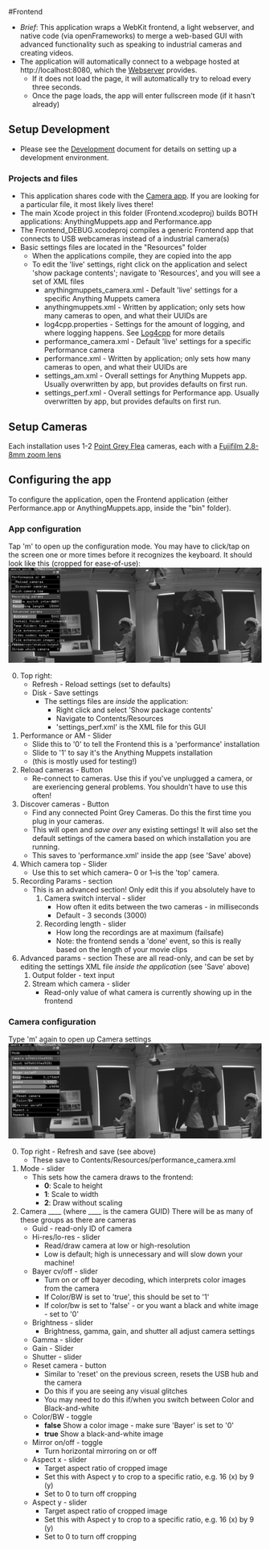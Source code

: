 #Frontend
* _Brief_: This application wraps a WebKit frontend, a light webserver, and native code (via openFrameworks) to merge a web-based GUI with advanced functionality such as speaking to industrial cameras and creating videos.
* The application will automatically connect to a webpage hosted at http://localhost:8080, which the [Webserver](../Webserver/Readme.md) provides. 
  * If it does not load the page, it will automatically try to reload every three seconds.
  * Once the page loads, the app will enter fullscreen mode (if it hasn't already)
  
## Setup Development
* Please see the [Development](Development.md) document for details on setting up a development environment. 

### Projects and files
* This application shares code with the [Camera app](../Camera/Readme.md). If you are looking for a particular file, it most likely lives there!
* The main Xcode project in this folder (Frontend.xcodeproj) builds BOTH applications: AnythingMuppets.app and Performance.app
* The Frontend_DEBUG.xcodeproj compiles a generic Frontend app that connects to USB webcameras instead of a industrial camera(s)
* Basic settings files are located in the "Resources" folder
  * When the applications compile, they are copied into the app
  * To edit the 'live' settings, right click on the application and select 'show package contents'; navigate to 'Resources', and you will see a set of XML files
    * anythingmuppets_camera.xml - Default 'live' settings for a specific Anything Muppets camera
    * anythingmuppets.xml - Written by application; only sets how many cameras to open, and what their UUIDs are
    * log4cpp.properties - Settings for the amount of logging, and where logging happens. See [Log4cpp](http://log4cpp.sourceforge.net/) for more details
    * performance_camera.xml - Default 'live' settings for a specific Performance camera
    * performance.xml - Written by application; only sets how many cameras to open, and what their UUIDs are
    * settings_am.xml - Overall settings for Anything Muppets app. Usually overwritten by app, but provides defaults on first run.
    * settings_perf.xml - Overall settings for Performance app. Usually overwritten by app, but provides defaults on first run.

## Setup Cameras
Each installation uses 1-2 [Point Grey Flea](https://www.ptgrey.com/flea3-32-mp-color-usb3-vision-sony-imx036-camera) cameras, each with a [Fujifilm 2.8-8mm zoom lens](https://www.ptgrey.com/fujinon-yv28x28sa-2-hd-vari-focal-lens-3)

## Configuring the app

To configure the application, open the Frontend application (either Performance.app or AnythingMuppets.app, inside the "bin" folder).

### App configuration
Tap 'm' to open up the configuration mode. You may have to click/tap on the screen one or more times before it recognizes the keyboard. It should look like this (cropped for ease-of-use):
![Cfg](../screenshots/performance/p_cfg_01.png)

0. Top right:
   - Refresh - Reload settings (set to defaults)
   - Disk - Save settings
     - The settings files are _inside_ the application: 
       - Right click and select 'Show package contents'
       - Navigate to Contents/Resources
       - 'settings_perf.xml' is the XML file for this GUI
0. Performance or AM - Slider
   - Slide this to '0' to tell the Frontend this is a 'performance' installation
   - Slide to '1' to say it's the Anything Muppets installation
   - (this is mostly used for testing!)
0. Reload cameras - Button
   - Re-connect to cameras. Use this if you've unplugged a camera, or are exeriencing general problems. You shouldn't have to use this often!
0. Discover cameras - Button
   - Find any connected Point Grey Cameras. Do this the first time you plug in your cameras.
   - This will open and _save over_ any existing settings! It will also set the default settings of the camera based on which installation you are running.
   - This saves to 'performance.xml' inside the app (see 'Save' above)
0. Which camera top - Slider
   - Use this to set which camera– 0 or 1–is the 'top' camera. 
0. Recording Params - section
   - This is an advanced section! Only edit this if you absolutely have to
     1. Camera switch interval - slider
        - How often it edits between the two cameras - in milliseconds
        - Default - 3 seconds (3000)
     2. Recording length - slider
        - How long the recordings are at maximum (failsafe)
        - Note: the frontend sends a 'done' event, so this is really based on the length of your movie clips
0. Advanced params - section
   These are all read-only, and can be set by editing the settings XML file _inside the application_ (see 'Save' above)
   1. Output folder - text input
   1. Stream which camera - slider
      - Read-only value of what camera is currently showing up in the frontend

### Camera configuration
Type 'm' again to open up Camera settings
![Cfg_02](../screenshots/performance/p_cfg_02.png)

0. Top right - Refresh and save (see above)
   - These save to Contents/Resources/performance_camera.xml
0. Mode - slider
   - This sets how the camera draws to the frontend:
     - **0**: Scale to height
     - **1**: Scale to width
     - **2**: Draw without scaling
1. Camera ____ (where ____ is the camera GUID)
   There will be as many of these groups as there are cameras
   - Guid - read-only ID of camera
   - Hi-res/lo-res - slider
     - Read/draw camera at low or high-resolution
     - Low is default; high is unnecessary and will slow down your machine!
   - Bayer cv/off - slider
     - Turn on or off bayer decoding, which interprets color images from the camera
     - If Color/BW is set to 'true', this should be set to '1'
     - If color/bw is set to 'false' - or you want a black and white image - set to '0'
   - Brightness - slider
     - Brightness, gamma, gain, and shutter all adjust camera settings
   - Gamma - slider
   - Gain - Slider
   - Shutter - slider
   - Reset camera - button
     - Similar to 'reset' on the previous screen, resets the USB hub and the camera
     - Do this if you are seeing any visual glitches
     - You may need to do this if/when you switch between Color and Black-and-white
   - Color/BW - toggle
     - **false** Show a color image - make sure 'Bayer' is set to '0' 
     - **true** Show a black-and-white image
   - Mirror on/off - toggle
     - Turn horizontal mirroring on or off
   - Aspect x - slider
     - Target aspect ratio of cropped image
     - Set this with Aspect y to crop to a specific ratio, e.g. 16 (x) by 9 (y)
     - Set to 0 to turn off cropping
   - Aspect y - slider
     - Target aspect ratio of cropped image
     - Set this with Aspect y to crop to a specific ratio, e.g. 16 (x) by 9 (y)
     - Set to 0 to turn off cropping

